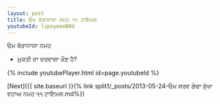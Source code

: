 ```yaml
---
layout: post
title: ਓਮ ਥੋਰਾਨਾਯਾ ਨਮਹ ੧੧ ਟਾਇਮਸ
youtubeId: lzpoyeeeB6U
---
```

 
 
 ਓਮ ਥੋਰਾਨਾਯਾ ਨਮਹ  
 
 -  ਮੁਕਤੀ ਦਾ ਦਰਵਾਜ਼ਾ ਕੌਣ ਹੈ? 
 
  
 
  
 
 
 
 
 
 


{% include youtubePlayer.html id=page.youtubeId %}
 
[Next]({{ site.baseurl }}{% link  split1/_posts/2013-05-24-ਓਮ ਸਰਵ ਗੰਢਾ ਸੁੱਖਾ ਵਹਾਅ ਨਮਹ ੧੧ ਟਾਇਮਸ.md%})
 
